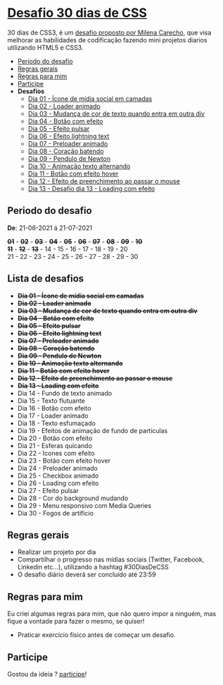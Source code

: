 # [Desafio 30 dias de CSS](https://github.com/MilenaCarecho/30diasDeCSS) 

30 dias de CSS3, é um [desafio proposto por Milena Carecho](https://github.com/MilenaCarecho/30diasDeCSS), que visa melhorar as habilidades de codificação fazendo mini projetos diarios utilizando HTML5 e CSS3.

- [Período do desafio](#periodo-do-desafio)
- [Regras gerais](#regras-gerais)
- [Regras para mim](#regras-para-mim)
- [Participe](#participe)
- **Desafios**
  - [Dia 01 - Ícone de mídia social em camadas](https://matheusgomesweb.github.io/desafio-30-dias-de-css/01/01.html)
  - [Dia 02 - Loader animado](https://matheusgomesweb.github.io/desafio-30-dias-de-css/02/02.html)
  - [Dia 03 - Mudança de cor de texto quando entra em outra div](https://matheusgomesweb.github.io/desafio-30-dias-de-css/03/03.html)
  - [Dia 04 - Botão com efeito](https://matheusgomesweb.github.io/desafio-30-dias-de-css/04/04.html)
  - [Dia 05 - Efeito pulsar](https://matheusgomesweb.github.io/desafio-30-dias-de-css/05/05.html)
  - [Dia 06 - Efeito lightning text](https://matheusgomesweb.github.io/desafio-30-dias-de-css/06/06.html)
  - [Dia 07 - Preloader animado](https://matheusgomesweb.github.io/desafio-30-dias-de-css/07/07.html)
  - [Dia 08 - Coração batendo](https://matheusgomesweb.github.io/desafio-30-dias-de-css/08/08.html)
  - [Dia 09 - Pendulo de Newton](https://matheusgomesweb.github.io/desafio-30-dias-de-css/09/09.html)
  - [Dia 10 - Animação texto alternando](https://matheusgomesweb.github.io/desafio-30-dias-de-css/10/index.html)
  - [Dia 11 - Botão com efeito hover](https://matheusgomesweb.github.io/desafio-30-dias-de-css/11/index.html)
  - [Dia 12 - Efeito de preenchimento ao passar o mouse](https://matheusgomesweb.github.io/desafio-30-dias-de-css/12/index.html)
  - [Dia 13 - Desafio dia 13 - Loading com efeito](https://matheusgomesweb.github.io/desafio-30-dias-de-css/13/index.html)

## Periodo do desafio

**De**: 21-06-2021 á 21-07-2021 <br>

<s>**01**</s> - <s>**02**</s> - <s>**03**</s> - <s>**04**</s> - <s>**05**</s> - <s>**06**</s> - <s>**07**</s> - <s>**08**</s> - <s>**09**</s> - <s>**10**</s>              
<s>**11**</s> - <s>**12**</s> - <s>**13**</s> - 14 - 15 - 16 - 17 - 18 - 19 - 20     
21 - 22 - 23 - 24 - 25 - 26 - 27 - 28 - 29 - 30   

## Lista de desafios

- <s>**Dia 01 - Ícone de mídia social em camadas**</s>
- <s>**Dia 02 - Loader animado**</s>
- <s>**Dia 03 - Mudança de cor de texto quando entra em outra div**</s>
- <s>**Dia 04 - Botão com efeito**</s>
- <s>**Dia 05 - Efeito pulsar**</s>
- <s>**Dia 06 - Efeito lightning text**</s>
- <s>**Dia 07 - Preloader animado**</s>
- <s>**Dia 08 - Coração batendo**</s>
- <s>**Dia 09 - Pendulo de Newton**</s>
- <s>**Dia 10 - Animação texto alternando**</s>
- <s>**Dia 11 - Botão com efeito hover**</s>
- <s>**Dia 12 - Efeito de preenchimento ao passar o mouse**</s>
- <s>**Dia 13 - Loading com efeito**</s>
- Dia 14 - Fundo de texto animado
- Dia 15 - Texto flutuante
- Dia 16 - Botão com efeito
- Dia 17 - Loader animado
- Dia 18 - Texto esfumaçado
- Dia 19 - Efeitos de animação de fundo de partículas
- Dia 20 - Botão com efeito
- Dia 21 - Esferas quicando
- Dia 22 - Icones com efeito
- Dia 23 - Botão com efeito hover
- Dia 24 - Preloader animado
- Dia 25 - Checkbox animado
- Dia 26 - Loading com efeito
- Dia 27 - Efeito pulsar
- Dia 28 - Cor do background mudando
- Dia 29 - Menu responsivo com Media Queries
- Dia 30 - Fogos de artificio

## Regras gerais

- Realizar um projeto por dia
- Compartilhar o progresso nas mídias sociais (Twitter, Facebook, Linkedin etc...), utilizando a hashtag #30DiasDeCSS
- O desafio diário deverá ser concluído até 23:59

## Regras para mim

Eu criei algumas regras para mim, que não quero impor a ninguém, mas fique a vontade para fazer o mesmo, se quiser!

- Praticar exercício físico antes de começar um desafio.

## Participe

Gostou da ideia ? [participe](https://github.com/MilenaCarecho/30diasDeCSS/issues/1)!
